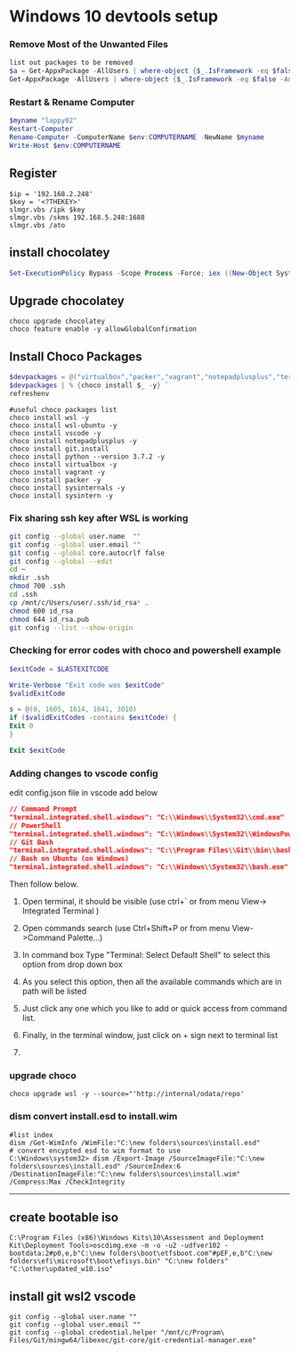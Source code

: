﻿
# Windows 10 devtools setup

### Remove Most of the Unwanted Files

```powershell
list out packages to be removed
$a = Get-AppxPackage -AllUsers | where-object {$_.IsFramework -eq $false -And $_.name -notlike "*store*" -And $_.name -notlike "*calc*" -And $_.SignatureKind -eq "Store"} | select Name
Get-AppxPackage -AllUsers | where-object {$_.IsFramework -eq $false -And $_.name -notlike "*store*" -And $_.name -notlike "*calc*" -And $_.SignatureKind -eq "Store"} | Remove-AppxPackage -whatif
```

### Restart & Rename Computer

```powershell
$myname "lappy02" 
Restart-Computer 
Rename-Computer -ComputerName $env:COMPUTERNAME -NewName $myname
Write-Host $env:COMPUTERNAME
```

## Register 

```command
$ip = '192.168.2.248'
$key = '<?THEKEY>'
slmgr.vbs /ipk $key
slmgr.vbs /skms 192.168.5.248:1688
slmgr.vbs /ato
```

## install chocolatey

```powershell
Set-ExecutionPolicy Bypass -Scope Process -Force; iex ((New-Object System.Net.WebClient).DownloadString('https://chocolatey.org/install.ps1'))
```

## Upgrade chocolatey

```command
choco upgrade chocolatey
choco feature enable -y allowGlobalConfirmation
```

## Install Choco Packages  

```powershell
$devpackages = @("virtualbox","packer","vagrant","notepadplusplus","terraform","terraform-docs","git.install") `
$devpackages | % {choco install $_ -y} `
refreshenv
```


```
#useful choco packages list
choco install wsl -y
choco install wsl-ubuntu -y
choco install vscode -y
choco install notepadplusplus -y
choco install git.install
choco install python --version 3.7.2 -y
choco install virtualbox -y
choco install vagrant -y
choco install packer -y
choco install sysinternals -y
choco install sysintern -y
```

### Fix sharing ssh key after WSL is working 

```bash
git config --global user.name  ""
git config --global user.email ""
git config --global core.autocrlf false
git config --global --edit
cd ~
mkdir .ssh
chmod 700 .ssh
cd .ssh
cp /mnt/c/Users/user/.ssh/id_rsa* .
chmod 600 id_rsa
chmod 644 id_rsa.pub
git config --list --show-origin
```


### Checking for error codes with choco and powershell example
```powershell
$exitCode = $LASTEXITCODE

Write-Verbose "Exit code was $exitCode"
$validExitCode

s = @(0, 1605, 1614, 1641, 3010)
if ($validExitCodes -contains $exitCode) {
Exit 0
}

Exit $exitCode
```

### Adding changes to vscode config

edit config.json file in vscode add below

```json
// Command Prompt
"terminal.integrated.shell.windows": "C:\\Windows\\System32\\cmd.exe"
// PowerShell
"terminal.integrated.shell.windows": "C:\\Windows\\System32\\WindowsPowerShell\\v1.0\\powershell.exe"
// Git Bash
"terminal.integrated.shell.windows": "C:\\Program Files\\Git\\bin\\bash.exe"
// Bash on Ubuntu (on Windows)
"terminal.integrated.shell.windows": "C:\\Windows\\System32\\bash.exe"
```

Then follow below.

1. Open terminal, it should be visible (use ctrl+` or from menu View-> Integrated Terminal )

2. Open commands search (use Ctrl+Shift+P or from menu View->Command Palette...)

3. In command box Type "Terminal: Select Default Shell" to select this option from drop down box

4. As you select this option, then all the available commands which are in path will be listed

5. Just click any one which you like to add or quick access from command list.

6. Finally, in the terminal window, just click on + sign next to terminal list

7. 

### upgrade choco
```command
choco upgrade wsl -y --source="'http://internal/odata/repo'
```

### dism convert install.esd to install.wim 
```
#list index
dism /Get-WimInfo /WimFile:"C:\new folders\sources\install.esd"
# convert encypted esd to wim format to use 
C:\Windows\system32> dism /Export-Image /SourceImageFile:"C:\new folders\sources\install.esd" /SourceIndex:6 /DestinationImageFile:"C:\new folders\sources\install.wim" /Compress:Max /CheckIntegrity
```

---

## create bootable iso 

```
C:\Program Files (x86)\Windows Kits\10\Assessment and Deployment Kit\Deployment Tools>oscdimg.exe -m -o -u2 -udfver102 -bootdata:2#p0,e,b"C:\new folders\boot\etfsboot.com"#pEF,e,b"C:\new folders\efi\microsoft\boot\efisys.bin" "C:\new folders" "C:\other\updated_w10.iso"
```
## install git wsl2 vscode

```
git config --global user.name ""
git config --global user.email ""
git config --global credential.helper "/mnt/c/Program\ Files/Git/mingw64/libexec/git-core/git-credential-manager.exe"
```
